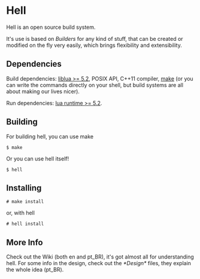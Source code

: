 Hell
====

Hell is an open source build system.

It's use is based on _Builders_ for any kind of stuff, that can be created or
modified on the fly very easily, which brings flexibility and extensibility.

Dependencies
------------

Build dependencies: [liblua >= 5.2](http://www.lua.org/), POSIX API,
 C++11 compiler, [make](https://www.gnu.org/software/make/) (or you can write
 the commands directly on your shell, but build systems are all about making
 our lives nicer).

Run dependencies: [lua runtime >= 5.2](http://www.lua.org/).

Building
--------

For building hell, you can use make

    $ make

Or you can use hell itself!

    $ hell

Installing
----------

    # make install

or, with hell

    # hell install

More Info
---------

Check out the Wiki (both en and pt\_BR), it's got almost all for understanding
hell. For some info in the design, check out the _\*Design\*_ files, they
explain the whole idea (pt\_BR).

